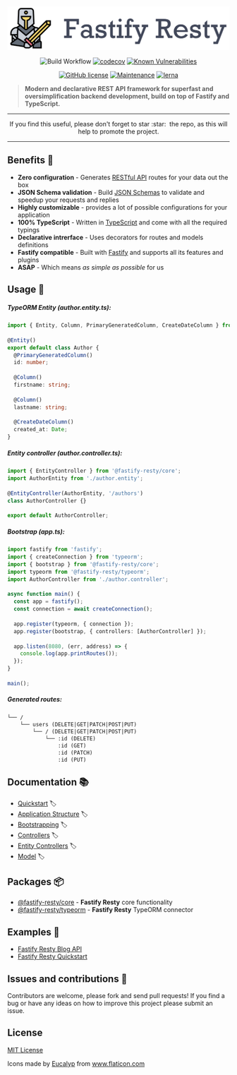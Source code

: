 <p align="center">
<img src="https://raw.githubusercontent.com/Fastify-Resty/fastify-resty/gh-images/logo/full-logo.png" width="650" height="auto"/>
</p>

<div align="center">

![Build Workflow](https://github.com/Fastify-Resty/fastify-resty/workflows/Build%20Workflow/badge.svg?branch=main)
[![codecov](https://codecov.io/gh/Fastify-Resty/fastify-resty/branch/main/graph/badge.svg?token=R11QLZFPCJ)](undefined)
[![Known Vulnerabilities](https://snyk.io/test/github/Fastify-Resty/fastify-resty/badge.svg)](https://snyk.io/test/github/Fastify-Resty/fastify-resty)

</div>

<div align="center">

[![GitHub license](https://img.shields.io/github/license/Naereen/StrapDown.js.svg)](https://github.com/Naereen/StrapDown.js/blob/master/LICENSE)
[![Maintenance](https://img.shields.io/badge/Maintained%3F-yes-green.svg)](https://GitHub.com/Fastify-Resty/fastify-resty/graphs/commit-activity)
[![lerna](https://img.shields.io/badge/maintained%20with-lerna-cc00ff.svg)](https://lerna.js.org/)

</div>

> **Modern and declarative REST API framework for superfast and oversimplification backend development, build on top of Fastify and TypeScript.**

<hr>
<p align="center">
If you find this useful, please don't forget to star :star:&nbsp; the repo, as this will help to promote the project.
</p>
<hr>

## Benefits :dart:

- **Zero configuration** - Generates [RESTful API](https://restfulapi.net/) routes for your data out the box
- **JSON Schema validation** - Build [JSON Schemas](https://json-schema.org/) to validate and speedup your requests and replies
- **Highly customizable** - provides a lot of possible configurations for your application
- **100% TypeScript** - Written in [TypeScript](https://www.typescriptlang.org/) and come with all the required typings
- **Declarative intrerface** - Uses decorators for routes and models definitions
- **Fastify compatible** - Built with [Fastify](https://www.fastify.io/) and supports all its features and plugins
- **ASAP** - Which means *as simple as possible* for us

## Usage :rocket:

##### TypeORM Entity (author.entity.ts):

```ts
import { Entity, Column, PrimaryGeneratedColumn, CreateDateColumn } from 'typeorm';

@Entity()
export default class Author {
  @PrimaryGeneratedColumn()
  id: number;

  @Column()
  firstname: string;

  @Column()
  lastname: string;

  @CreateDateColumn()
  created_at: Date;
}
```

##### Entity controller (author.controller.ts):

```ts
import { EntityController } from '@fastify-resty/core';
import AuthorEntity from './author.entity';

@EntityController(AuthorEntity, '/authors')
class AuthorController {}

export default AuthorController;
```

##### Bootstrap (app.ts):

```ts
import fastify from 'fastify';
import { createConnection } from 'typeorm';
import { bootstrap } from '@fastify-resty/core';
import typeorm from '@fastify-resty/typeorm';
import AuthorController from './author.controller';

async function main() {
  const app = fastify();
  const connection = await createConnection();

  app.register(typeorm, { connection });
  app.register(bootstrap, { controllers: [AuthorController] });

  app.listen(8080, (err, address) => {
    console.log(app.printRoutes());
  });
}

main();
```

##### Generated routes:

```
└── /
    └── users (DELETE|GET|PATCH|POST|PUT)
        └── / (DELETE|GET|PATCH|POST|PUT)
            └── :id (DELETE)
                :id (GET)
                :id (PATCH)
                :id (PUT)
```

## Documentation :books:

- [Quickstart](./docs/Quickstart.md) :label:
- [Application Structure](./docs/Application-Structure.md) :label:
- [Bootstrapping](./docs/Bootstrapping.md) :label:
- [Controllers](./docs/Controllers.md) :label:
- [Entity Controllers](./docs/Entity-Controllers.md) :label:
- [Model](./docs/Model.md) :label:

## Packages :package:

- [@fastify-resty/core](https://www.npmjs.com/package/@fastify-resty/core) - **Fastify Resty** core functionality
- [@fastify-resty/typeorm](https://www.npmjs.com/package/@fastify-resty/typeorm) - **Fastify Resty** TypeORM connector

## Examples :microscope:

- [Fastify Resty Blog API](https://github.com/Fastify-Resty/fastify-resty/tree/main/examples/fastify-resty-blog)
- [Fastify Resty Quickstart](https://github.com/Fastify-Resty/fastify-resty/tree/main/examples/fastify-resty-quickstart)

## Issues and contributions :memo:

Contributors are welcome, please fork and send pull requests! If you find a bug or have any ideas on how to improve this project please submit an issue.

## License
[MIT License](https://github.com/Fastify-Resty/fastify-resty/blob/main/LICENSE.md)

Icons made by <a href="https://www.flaticon.com/authors/eucalyp" title="Eucalyp">Eucalyp</a> from <a href="https://www.flaticon.com/" title="Flaticon"> www.flaticon.com</a>